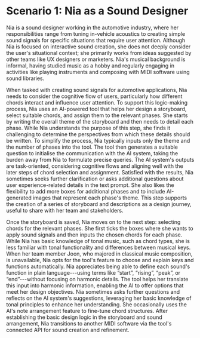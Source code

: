 # Scenario 1: Nia as a Sound Designer

Nia is a sound designer working in the automotive industry, where her responsibilities range from tuning in-vehicle acoustics to creating simple sound signals for specific situations that require user attention. Although Nia is focused on interactive sound creation, she does not deeply consider the user's situational context; she primarily works from ideas suggested by other teams like UX designers or marketers. Nia's musical background is informal, having studied music as a hobby and regularly engaging in activities like playing instruments and composing with MIDI software using sound libraries.

When tasked with creating sound signals for automotive applications, Nia needs to consider the cognitive flow of users, particularly how different chords interact and influence user attention. To support this logic-making process, Nia uses an AI-powered tool that helps her design a storyboard, select suitable chords, and assign them to the relevant phases. She starts by writing the overall theme of the storyboard and then needs to detail each phase. While Nia understands the purpose of this step, she finds it challenging to determine the perspectives from which these details should be written. To simplify the process, Nia typically inputs only the theme and the number of phases into the tool. The tool then generates a suitable question to initialise the communication with the AI system, taking the burden away from Nia to formulate precise queries. The AI system's outputs are task-oriented, considering cognitive flows and aligning well with the later steps of chord selection and assignment. Satisfied with the results, Nia sometimes seeks further clarification or asks additional questions about user experience-related details in the text prompt. She also likes the flexibility to add more boxes for additional phases and to include AI-generated images that represent each phase's theme. This step supports the creation of a series of storyboard and descriptions as a design journey, useful to share with her team and stakeholders.

Once the storyboard is saved, Nia moves on to the next step: selecting chords for the relevant phases. She first ticks the boxes where she wants to apply sound signals and then inputs the chosen chords for each phase. While Nia has basic knowledge of tonal music, such as chord types, she is less familiar with tonal functionality and differences between musical keys. When her team member Joon, who majored in classical music composition, is unavailable, Nia opts for the tool's feature to choose and explain keys and functions automatically. Nia appreciates being able to define each sound's function in plain language---using terms like “start”, “rising”, “peak”, or “end”---without focusing on harmonic details. The tool helps her translate this input into harmonic information, enabling the AI to offer options that meet her design objectives. Nia sometimes asks further questions and reflects on the AI system's suggestions, leveraging her basic knowledge of tonal principles to enhance her understanding. She occasionally uses the AI's note arrangement feature to fine-tune chord structures. After establishing the basic design logic in the storyboard and sound arrangement, Nia transitions to another MIDI software via the tool's connected API for sound creation and refinement.